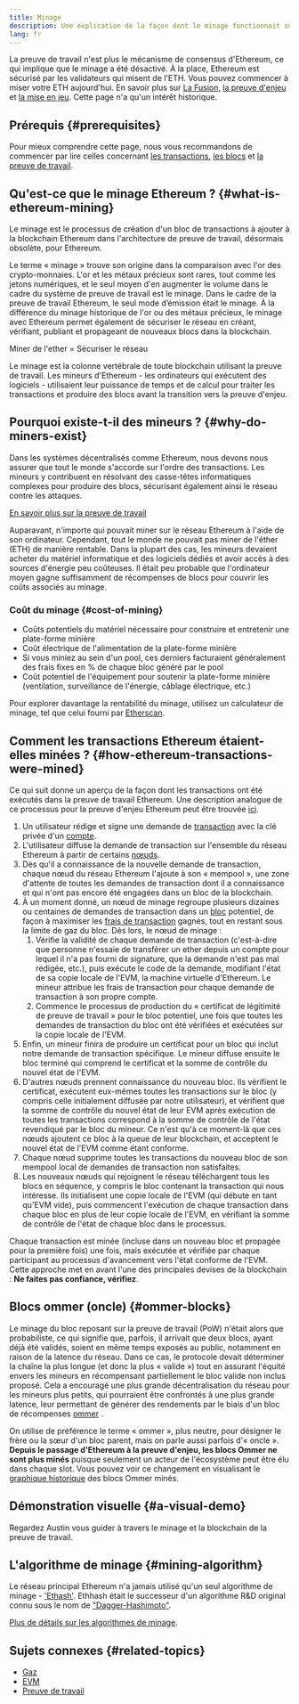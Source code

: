 ```yaml
---
title: Minage
description: Une explication de la façon dont le minage fonctionnait sur Ethereum.
lang: fr
---
```


<InfoBanner emoji=":wave:">
La preuve de travail n'est plus le mécanisme de consensus d'Ethereum, ce qui implique que le minage a été désactivé. À la place, Ethereum est sécurisé par les validateurs qui misent de l'ETH. Vous pouvez commencer à miser votre ETH aujourd'hui. En savoir plus sur <a href='/roadmap/merge/'>La Fusion</a>, <a href='/developers/docs/consensus-mechanisms/pos/'>la preuve d'enjeu</a> et <a href='/staking/'>la mise en jeu</a>. Cette page n'a qu'un intérêt historique.
</InfoBanner>

## Prérequis {#prerequisites}

Pour mieux comprendre cette page, nous vous recommandons de commencer par lire celles concernant [les transactions](/developers/docs/transactions/), [les blocs](/developers/docs/blocks/) et [la preuve de travail](/developers/docs/consensus-mechanisms/pow/).

## Qu'est-ce que le minage Ethereum ? {#what-is-ethereum-mining}

Le minage est le processus de création d'un bloc de transactions à ajouter à la blockchain Ethereum dans l'architecture de preuve de travail, désormais obsolète, pour Ethereum.

Le terme « minage » trouve son origine dans la comparaison avec l'or des crypto-monnaies. L'or et les métaux précieux sont rares, tout comme les jetons numériques, et le seul moyen d'en augmenter le volume dans le cadre du système de preuve de travail est le minage. Dans le cadre de la preuve de travail Ethereum, le seul mode d’émission était le minage. À la différence du minage historique de l'or ou des métaux précieux, le minage avec Ethereum permet également de sécuriser le réseau en créant, vérifiant, publiant et propageant de nouveaux blocs dans la blockchain.

Miner de l'ether = Sécuriser le réseau

Le minage est la colonne vertébrale de toute blockchain utilisant la preuve de travail. Les mineurs d'Ethereum - les ordinateurs qui exécutent des logiciels - utilisaient leur puissance de temps et de calcul pour traiter les transactions et produire des blocs avant la transition vers la preuve d'enjeu.

## Pourquoi existe-t-il des mineurs ? {#why-do-miners-exist}

Dans les systèmes décentralisés comme Ethereum, nous devons nous assurer que tout le monde s'accorde sur l'ordre des transactions. Les mineurs y contribuent en résolvant des casse-têtes informatiques complexes pour produire des blocs, sécurisant également ainsi le réseau contre les attaques.

[En savoir plus sur la preuve de travail](/developers/docs/consensus-mechanisms/pow/)

Auparavant, n'importe qui pouvait miner sur le réseau Ethereum à l'aide de son ordinateur. Cependant, tout le monde ne pouvait pas miner de l'éther (ETH) de manière rentable. Dans la plupart des cas, les mineurs devaient acheter du matériel informatique et des logiciels dédiés et avoir accès à des sources d'énergie peu coûteuses. Il était peu probable que l'ordinateur moyen gagne suffisamment de récompenses de blocs pour couvrir les coûts associés au minage.

### Coût du minage {#cost-of-mining}

- Coûts potentiels du matériel nécessaire pour construire et entretenir une plate-forme minière
- Coût électrique de l'alimentation de la plate-forme minière
- Si vous miniez au sein d'un pool, ces derniers facturaient généralement des frais fixes en % de chaque bloc généré par le pool
- Coût potentiel de l'équipement pour soutenir la plate-forme minière (ventilation, surveillance de l'énergie, câblage électrique, etc.)

Pour explorer davantage la rentabilité du minage, utilisez un calculateur de minage, tel que celui fourni par [Etherscan](https://etherscan.io/ether-mining-calculator).

## Comment les transactions Ethereum étaient-elles minées ? {#how-ethereum-transactions-were-mined}

Ce qui suit donne un aperçu de la façon dont les transactions ont été exécutés dans la preuve de travail Ethereum. Une description analogue de ce processus pour la preuve d'enjeu Ethereum peut être trouvée [ici](/developers/docs/consensus-mechanisms/pos/#transaction-execution-ethereum-pos).

1. Un utilisateur rédige et signe une demande de [transaction](/developers/docs/transactions/) avec la clé privée d'un [compte](/developers/docs/accounts/).
2. L'utilisateur diffuse la demande de transaction sur l'ensemble du réseau Ethereum à partir de certains [nœuds](/developers/docs/nodes-and-clients/).
3. Dès qu'il a connaissance de la nouvelle demande de transaction, chaque nœud du réseau Ethereum l'ajoute à son « mempool », une zone d'attente de toutes les demandes de transaction dont il a connaissance et qui n'ont pas encore été engagées dans un bloc de la blockchain.
4. À un moment donné, un nœud de minage regroupe plusieurs dizaines ou centaines de demandes de transaction dans un [bloc](/developers/docs/blocks/) potentiel, de façon à maximiser les [frais de transaction](/developers/docs/gas/) gagnés, tout en restant sous la limite de gaz du bloc. Dès lors, le nœud de minage :
   1. Vérifie la validité de chaque demande de transaction (c'est-à-dire que personne n'essaie de transférer un ether depuis un compte pour lequel il n'a pas fourni de signature, que la demande n'est pas mal rédigée, etc.), puis exécute le code de la demande, modifiant l'état de sa copie locale de l'EVM, la machine virtuelle d'Ethereum. Le mineur attribue les frais de transaction pour chaque demande de transaction à son propre compte.
   2. Commence le processus de production du « certificat de légitimité de preuve de travail » pour le bloc potentiel, une fois que toutes les demandes de transaction du bloc ont été vérifiées et exécutées sur la copie locale de l'EVM.
5. Enfin, un mineur finira de produire un certificat pour un bloc qui inclut notre demande de transaction spécifique. Le mineur diffuse ensuite le bloc terminé qui comprend le certificat et la somme de contrôle du nouvel état de l'EVM.
6. D'autres nœuds prennent connaissance du nouveau bloc. Ils vérifient le certificat, exécutent eux-mêmes toutes les transactions sur le bloc (y compris celle initialement diffusée par notre utilisateur), et vérifient que la somme de contrôle du nouvel état de leur EVM après exécution de toutes les transactions correspond à la somme de contrôle de l'état revendiqué par le bloc du mineur. Ce n'est qu'à ce moment-là que ces nœuds ajoutent ce bloc à la queue de leur blockchain, et acceptent le nouvel état de l'EVM comme étant conforme.
7. Chaque nœud supprime toutes les transactions du nouveau bloc de son mempool local de demandes de transaction non satisfaites.
8. Les nouveaux nœuds qui rejoignent le réseau téléchargent tous les blocs en séquence, y compris le bloc contenant la transaction qui nous intéresse. Ils initialisent une copie locale de l'EVM (qui débute en tant qu'EVM vide), puis commencent l'exécution de chaque transaction dans chaque bloc en plus de leur copie locale de l'EVM, en vérifiant la somme de contrôle de l'état de chaque bloc dans le processus.

Chaque transaction est minée (incluse dans un nouveau bloc et propagée pour la première fois) une fois, mais exécutée et vérifiée par chaque participant au processus d'avancement vers l'état conforme de l'EVM. Cette approche met en avant l'une des principales devises de la blockchain : **Ne faites pas confiance, vérifiez**.

## Blocs ommer (oncle) {#ommer-blocks}

Le minage du bloc reposant sur la preuve de travail (PoW) n'était alors que probabiliste, ce qui signifie que, parfois, il arrivait que deux blocs, ayant déjà été validés, soient en même temps exposés au public, notamment en raison de la latence du réseau. Dans ce cas, le protocole devait déterminer la chaîne la plus longue (et donc la plus « valide ») tout en assurant l'équité envers les mineurs en récompensant partiellement le bloc valide non inclus proposé. Cela a encouragé une plus grande décentralisation du réseau pour les mineurs plus petits, qui pourraient être confrontés à une plus grande latence, leur permettant de générer des rendements par le biais d'un bloc de récompenses [ommer](/glossary/#ommer) .

On utilise de préférence le terme « ommer », plus neutre, pour désigner le frère ou la sœur d'un bloc parent, mais on parle aussi parfois d'« oncle ». **Depuis le passage d'Ethereum à la preuve d'enjeu, les blocs Ommer ne sont plus minés** puisque seulement un acteur de l'écosystème peut être élu dans chaque slot. Vous pouvez voir ce changement en visualisant le [graphique historique](https://ycharts.com/indicators/ethereum_uncle_rate) des blocs Ommer minés.

## Démonstration visuelle {#a-visual-demo}

Regardez Austin vous guider à travers le minage et la blockchain de la preuve de travail.

<YouTube id="zcX7OJ-L8XQ" />

## L'algorithme de minage {#mining-algorithm}

Le réseau principal Ethereum n'a jamais utilisé qu'un seul algorithme de minage - ['Ethash'](/developers/docs/consensus-mechanisms/pow/mining-algorithms/ethash/). Ethhash était le successeur d'un algorithme R&D original connu sous le nom de ["Dagger-Hashimoto"](/developers/docs/consensus-mechanisms/pow/mining-algorithms/dagger-hashimoto/).

[Plus de détails sur les algorithmes de minage](/developers/docs/consensus-mechanisms/pow/mining-algorithms/).

## Sujets connexes {#related-topics}

- [Gaz](/developers/docs/gas/)
- [EVM](/developers/docs/evm/)
- [Preuve de travail](/developers/docs/consensus-mechanisms/pow/)
